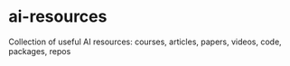 # ai-resources
Collection of useful AI resources: courses, articles, papers, videos, code, packages, repos
